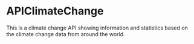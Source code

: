# APIClimateChange

This is a climate change API showing information and statistics based on the climate change data from around the world.
